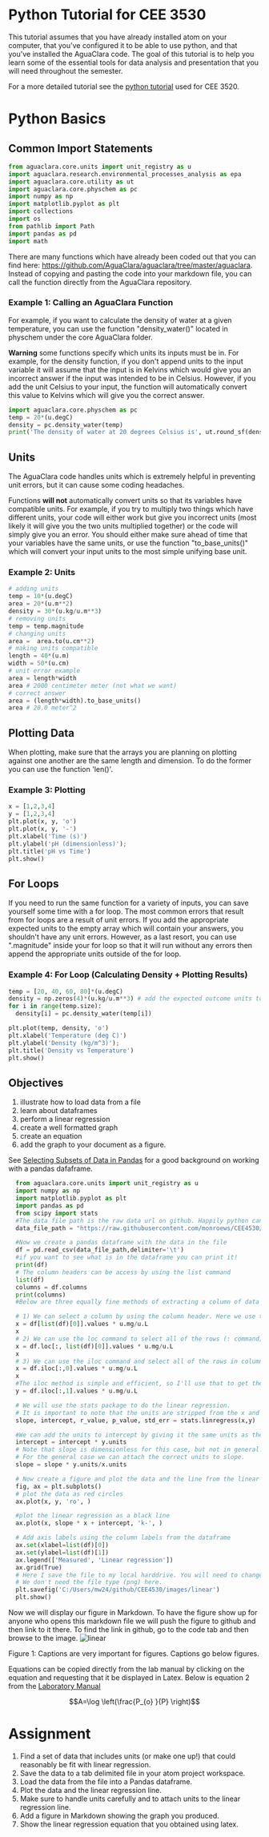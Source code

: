 # Python Tutorial for CEE 3530

This tutorial assumes that you have already installed atom on your computer, that you've configured it to be able to use python, and that you've installed the AguaClara code. The goal of this tutorial is to help you learn some of the essential tools for data analysis and presentation that you will need throughout the semester.

For a more detailed tutorial see the [python tutorial](https://aguaclara.github.io/Textbook/Introduction/Python_Tutorial.html) used for CEE 3520.

# Python Basics

## Common Import Statements
```Python
from aguaclara.core.units import unit_registry as u
import aguaclara.research.environmental_processes_analysis as epa
import aguaclara.core.utility as ut
import aguaclara.core.physchem as pc
import numpy as np
import matplotlib.pyplot as plt
import collections
import os
from pathlib import Path
import pandas as pd
import math
```

There are many functions which have already been coded out that you can find here: https://github.com/AguaClara/aguaclara/tree/master/aguaclara. Instead of copying and pasting the code into your markdown file, you can call the function directly from the AguaClara repository.

### Example 1: Calling an AguaClara Function
For example, if you want to calculate the density of water at a given temperature, you can use the function "density_water()" located in physchem under the core AguaClara folder.

**Warning** some functions specify which units its inputs must be in. For example, for the density function, if you don't append units to the input variable it will assume that the input is in Kelvins which would give you an incorrect answer if the input was intended to be in Celsius. However, if you add the unit Celsius to your input, the function will automatically convert this value to Kelvins which will give you the correct answer.

```Python
import aguaclara.core.physchem as pc
temp = 20*(u.degC)
density = pc.density_water(temp)
print('The density of water at 20 degrees Celsius is', ut.round_sf(density,3), '.') # The density of water at 20 degrees Celsius is 998 kilogram / meter ** 3.
```

## Units
The AguaClara code handles units which is extremely helpful in preventing unit errors, but it can cause some coding headaches.

Functions **will not** automatically convert units so that its variables have compatible units. For example, if you try to multiply two things which have different units, your code will either work but give you incorrect units (most likely it will give you the two units multiplied together) or the code will simply give you an error. You should either make sure ahead of time that your variables have the same units, or use the function "to_base_units()" which will convert your input units to the most simple unifying base unit.

### Example 2: Units
```Python
# adding units
temp = 10*(u.degC)
area = 20*(u.m**2)
density = 30*(u.kg/u.m**3)
# removing units
temp = temp.magnitude
# changing units
area =  area.to(u.cm**2)
# making units compatible
length = 40*(u.m)
width = 50*(u.cm)
# unit error example
area = length*width
area # 2000 centimeter meter (not what we want)
# correct answer
area = (length*width).to_base_units()
area # 20.0 meter^2
```

## Plotting Data
When plotting, make sure that the arrays you are planning on plotting against one another are the same length and dimension. To do the former you can use the function 'len()'.

### Example 3: Plotting
```Python
x = [1,2,3,4]
y = [1,2,3,4]
plt.plot(x, y, 'o')
plt.plot(x, y, '-')
plt.xlabel('Time (s)')
plt.ylabel('pH (dimensionless)');
plt.title('pH vs Time')
plt.show()
```

## For Loops
If you need to run the same function for a variety of inputs, you can save yourself some time with a for loop. The most common errors that result from for loops are a result of unit errors. If you add the appropriate expected units to the empty array which will contain your answers, you shouldn't have any unit errors. However, as a last resort, you can use ".magnitude" inside your for loop so that it will run without any errors then append the appropriate units outside of the for loop.

### Example 4: For Loop (Calculating Density + Plotting Results)
```Python
temp = [20, 40, 60, 80]*(u.degC)
density = np.zeros(4)*(u.kg/u.m**3) # add the expected outcome units to the new array to prevent unit errors
for i in range(temp.size):
  density[i] = pc.density_water(temp[i])

plt.plot(temp, density, 'o')
plt.xlabel('Temperature (deg C)')
plt.ylabel('Density (kg/m^3)');
plt.title('Density vs Temperature')
plt.show()
```

## Objectives

1. illustrate how to load data from a file
1. learn about dataframes
1. perform a linear regression
1. create a well formatted graph
1. create an equation
1. add the graph to your document as a figure.

See [Selecting Subsets of Data in Pandas](https://medium.com/dunder-data/selecting-subsets-of-data-in-pandas-6fcd0170be9c) for a good background on working with a pandas dafaframe.

```python
  from aguaclara.core.units import unit_registry as u
  import numpy as np
  import matplotlib.pyplot as plt
  import pandas as pd
  from scipy import stats
  #The data file path is the raw data url on github. Happily python can read directly from a web page.
  data_file_path = "https://raw.githubusercontent.com/monroews/CEE4530/master/linear_regression.tsv"

  #Now we create a pandas dataframe with the data in the file
  df = pd.read_csv(data_file_path,delimiter='\t')
  #if you want to see what is in the dataframe you can print it!
  print(df)
  # The column headers can be access by using the list command
  list(df)
  columns = df.columns
  print(columns)
  #Below are three equally fine methods of extracting a column of data from the pandas dataframe.

  # 1) We can select a column by using the column header. Here we use the column header by selecting one array element from the list command.
  x = df[list(df)[0]].values * u.mg/u.L
  x
  # 2) We can use the loc command to select all of the rows (: command) and the column with the label given by list(df)[0].
  x = df.loc[:, list(df)[0]].values * u.mg/u.L
  x
  # 3) We can use the iloc command and select all of the rows in column 0.
  x = df.iloc[:,0].values * u.mg/u.L
  x
  #The iloc method is simple and efficient, so I'll use that to get the y values.
  y = df.iloc[:,1].values * u.mg/u.L

  # We will use the stats package to do the linear regression.
  # It is important to note that the units are stripped from the x and y arrays when processed by the stats package.
  slope, intercept, r_value, p_value, std_err = stats.linregress(x,y)

  #We can add the units to intercept by giving it the same units as the y values.
  intercept = intercept * y.units
  # Note that slope is dimensionless for this case, but not in general!
  # For the general case we can attach the correct units to slope.
  slope = slope * y.units/x.units

  # Now create a figure and plot the data and the line from the linear regression.
  fig, ax = plt.subplots()
  # plot the data as red circles
  ax.plot(x, y, 'ro', )

  #plot the linear regression as a black line
  ax.plot(x, slope * x + intercept, 'k-', )

  # Add axis labels using the column labels from the dataframe
  ax.set(xlabel=list(df)[0])
  ax.set(ylabel=list(df)[1])
  ax.legend(['Measured', 'Linear regression'])
  ax.grid(True)
  # Here I save the file to my local harddrive. You will need to change this to work on your computer.
  # We don't need the file type (png) here.
  plt.savefig('C:/Users/mw24/github/CEE4530/images/linear')
  plt.show()

```

Now we will display our figure in Markdown. To have the figure show up for anyone who opens this markdown file we will push the figure to github and then link to it there. To find the link in github, go to the code tab and then browse to the image.
![linear](https://github.com/monroews/CEE4530/blob/master/images/linear.png)

Figure 1: Captions are very important for figures. Captions go below figures.


Equations can be copied directly from the lab manual by clicking on the equation and requesting that it be displayed in Latex. Below is equation 2 from the [Laboratory Manual](https://monroews.github.io/EnvEngLabTextbook/Laboratory_Measurements/Laboratory_Measurements.html)

$$A=\log \left(\frac{P_{o} }{P} \right)$$


# Assignment

1) Find a set of data that includes units (or make one up!) that could reasonably be fit with linear regression.
1) Save the data to a tab delimited file in your atom project workspace.
1) Load the data from the file into a Pandas dataframe.
1) Plot the data and the linear regression line.
1) Make sure to handle units carefully and to attach units to the linear regression line.
1) Add a figure in Markdown showing the graph you produced.
1) Show the linear regression equation that you obtained using latex.
